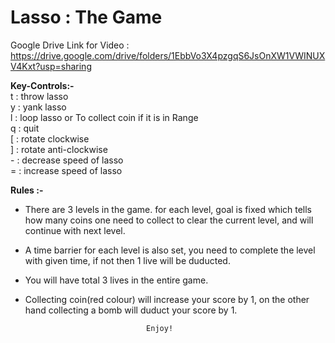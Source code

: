 # Lasso : The Game

Google Drive Link for Video :
https://drive.google.com/drive/folders/1EbbVo3X4pzgqS6JsOnXW1VWINUXV4Kxt?usp=sharing

**Key-Controls:-**  <br />
t : throw lasso <br />
y : yank lasso  <br />
l : loop lasso or To collect coin if it is in Range <br />
q : quit  <br />
[ : rotate clockwise  <br />
] : rotate anti-clockwise <br />
\- : decrease speed of lasso <br />
= : increase speed of lasso <br />


**Rules :-**  <br />

*  There are 3 levels in the game. for each level, goal is fixed which tells how many coins one need to collect to clear the current level, and will continue with next level. <br />
*  A time barrier for each level is also set, you need to complete the level with given time, if not then 1 live will be duducted. <br />
*  You will have total 3 lives in the entire game. <br />
*  Collecting coin(red colour) will increase your score by 1, on the other hand collecting a bomb will duduct your score by 1. <br />

                                  Enjoy!



